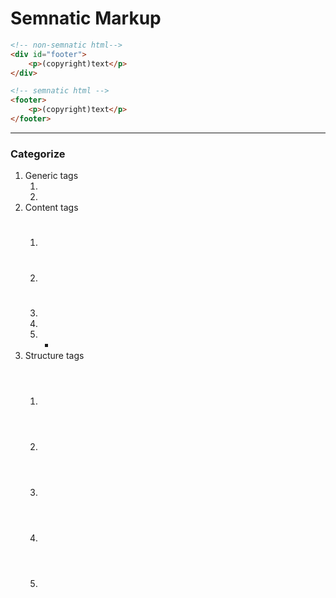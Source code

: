 # Semnatic Markup

```Html
<!-- non-semnatic html-->
<div id="footer">
	<p>(copyright)text</p>
</div>
```
```html
<!-- semnatic html -->
<footer>
	<p>(copyright)text</p>
</footer>
```
---
### Categorize
1. Generic tags 
	1. <span>
	2. <div>
2. Content tags
	1. <h1>
	2. <p>
	3. <li>
	4. <ul>
	5. <img>
3. Structure tags
	1. <header>
	2. <main>
	3. <footer>
	4. <article>
	5. <section>

	

